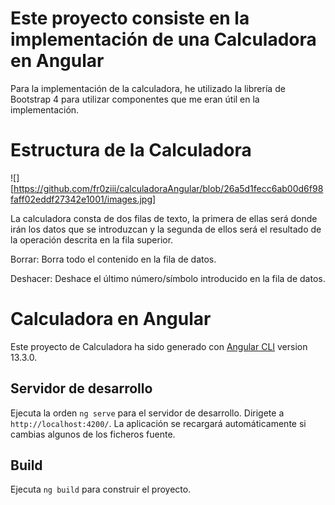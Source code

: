 
# Este proyecto consiste en la implementación de una Calculadora en Angular

Para la implementación de la calculadora, he utilizado la librería de Bootstrap 4 para utilizar componentes que me eran útil en la implementación.

# Estructura de la Calculadora

![][https://github.com/fr0ziii/calculadoraAngular/blob/26a5d1fecc6ab00d6f98faff02eddf27342e1001/images.jpg]

La calculadora consta de dos filas de texto, la primera de ellas será donde irán los datos que se introduzcan y la segunda de ellos será el resultado de la operación descrita en la fila superior.

Borrar: Borra todo el contenido en la fila de datos.

Deshacer: Deshace el último número/símbolo introducido en la fila de datos.

# Calculadora en Angular

Este proyecto de Calculadora ha sido generado con [Angular CLI](https://github.com/angular/angular-cli) version 13.3.0.

## Servidor de desarrollo

Ejecuta la orden `ng serve` para el servidor de desarrollo. Dirigete a `http://localhost:4200/`. La aplicación se recargará automáticamente si cambias algunos de los ficheros fuente.

## Build

Ejecuta `ng build` para construir el proyecto. 

